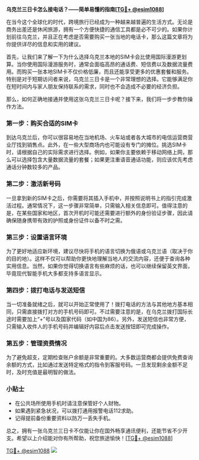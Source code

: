 **乌克兰三日卡怎么接电话？——简单易懂的指南[[TG💪+ @esim1088](https://t.me/s/esim1088)]**

在当今这个全球化的时代，跨境旅行已经成为一种越来越普遍的生活方式。无论是商务出差还是休闲旅游，拥有一个方便快捷的通信工具都是必不可少的。如果你计划前往乌克兰，并且正在考虑是否需要购买一张当地的电话卡，那么这篇文章将为你提供详尽的信息和实用的建议。

首先，让我们来了解一下为什么选择乌克兰本地的SIM卡会比使用国际漫游更划算。当你使用国际漫游服务时，通常会面临高昂的通话费、短信费以及数据流量费用。而购买一张本地SIM卡不仅价格低廉，而且还能享受更多的优惠套餐和服务。特别是对于短期访问者来说，乌克兰三日卡是一个非常理想的选择。它能够满足你在短时间内与家人朋友保持联系的需求，同时也不会造成不必要的经济负担。

那么，如何正确地接通并使用这张乌克兰三日卡呢？接下来，我们将一步步教你操作方法。

### 第一步：购买合适的SIM卡
到达乌克兰后，你可以很容易地在当地机场、火车站或者各大城市的电信运营商营业厅找到销售点。此外，在一些大型商场内也可能设有专门的摊位。挑选SIM卡时，请根据自己的实际需求进行选择。例如，如果你主要依赖于移动网络上网，那么可以选择包含大量数据流量的套餐；如果更注重语音通话功能，则应该优先考虑通话分钟数较多的产品。

### 第二步：激活新号码
一旦拿到新的SIM卡之后，你需要将其插入手机中，并按照说明书上的指引完成激活过程。通常情况下，这一步骤非常简单，只需输入相关信息即可。值得注意的是，在某些国家和地区，首次开机时可能还需要进行额外的身份验证步骤，因此请确保随身携带有效的护照或身份证件以备不时之需。

### 第三步：设置语言环境
为了更好地适应新环境，建议尽快将手机的语言切换为俄语或乌克兰语（取决于你的目的地）。这样不仅可以帮助你更快地理解当地人的交流内容，还便于查询各种实用信息。当然，如果你觉得切换语言有些麻烦的话，也可以继续保留英文界面，毕竟现代智能手机大多都支持多语言显示。

### 第四步：拨打电话与发送短信
当一切准备就绪之后，就可以开始正常使用了！拨打电话的方法与其他地方基本相同，只需直接拨打对方的手机号码即可。不过需要注意的是，在乌克兰拨打国际长途时需要加上“+”号以及国家代码（如中国为86）。另外，发送短信也非常方便，只需输入收件人的手机号码并编辑好内容后点击发送按钮即可完成操作。

### 第五步：管理资费情况
为了避免超支，定期检查账户余额是非常重要的。大多数运营商都会提供免费查询余额的方式，比如通过发送特定格式的指令到客服号码。一旦发现剩余金额不足时，及时充值是最明智的做法。

### 小贴士
- 在公共场所使用手机时请注意保管好个人财物。
- 如果遇到紧急状况，可以拨打通用报警电话112求助。
- 记得提前备份重要资料以防万一丢失手机。

总之，拥有一张乌克兰三日卡不仅能让你在国外畅享通讯便利，还能节省不少开支。希望以上介绍能对你有所帮助，祝您旅途愉快！[[TG💪+ @esim1088](https://t.me/s/esim1088)]

[TG💪+ @esim1088](https://t.me/s/esim1088) ![](https://i.postimg.cc/4NQfJmqS/Snipaste-2025-05-13-00-14-12.png)
